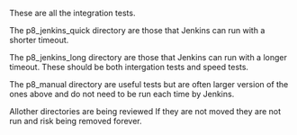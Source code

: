 These are all the integration tests.

The p8_jenkins_quick directory are those that Jenkins can run with a shorter timeout.

The p8_jenkins_long directory are those that Jenkins can run with a longer timeout.
These should be both intergation tests and speed tests.

The p8_manual directory are useful tests but are often larger version of the ones above and do not need to be run each time by Jenkins.

Allother directories are being reviewed
If they are not moved they are not run and risk being removed forever.